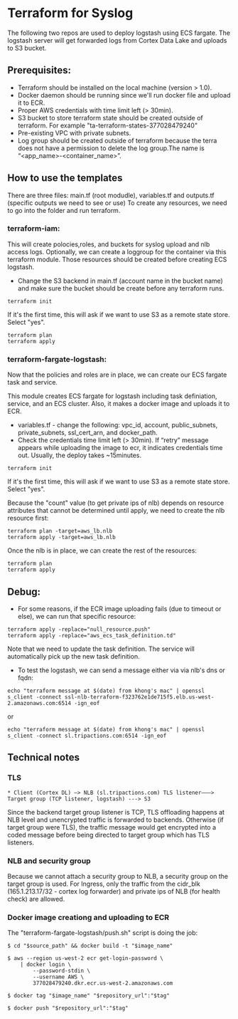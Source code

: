 Terraform for Syslog
========

The following two repos are used to deploy logstash using ECS fargate.
The logstash server will get forwarded logs from Cortex Data Lake and uploads to S3 bucket.

## Prerequisites:

* Terraform should be installed on the local machine (version > 1.0).
* Docker daemon should be running since we'll run docker file and upload it to ECR.
* Proper AWS credentials  with time limit left (> 30min). 
* S3 bucket to store terraform state should be created outside of terraform. For example "ta-terraform-states-377028479240"
* Pre-existing VPC with private subnets.
* Log group should be created outside of terraform because the terra does not have a permission to delete the log group.The name is “<app_name>-<container_name>”.


## How to use the templates
There are three files: main.tf (root modudle), variables.tf and outputs.tf (specific outputs we need to see or use)
To create any resources, we need to go into the folder and run terraform.

### terraform-iam:
This will create polocies,roles, and buckets for syslog upload and nlb access logs. Optionally, we can create a loggroup for the container via this terraform module.
Those resources should be created before creating ECS logstash.
* Change the S3 backend in main.tf (account name in the bucket name) and make sure the bucket should be create before any terraform runs.

```
terraform init
```
If it's the first time, this will ask if we want to use S3 as a remote state store. Select "yes".

```
terraform plan
terraform apply
```

### terraform-fargate-logstash:
Now that the policies and roles are in place, we can create our ECS fargate task and service.

This module creates ECS fargate for logstash including task definiation, service, and an ECS cluster. Also, it makes a docker image and uploads it to ECR.

* variables.tf - change the following: vpc_id, account, public_subnets, private_subnets, ssl_cert_arn, and docker_path.
* Check the credentials time limit left (> 30min). If “retry” message appears while uploading the image to ecr, it indicates credentials time out. Usually, the deploy takes ~15minutes.

```
terraform init
```
If it's the first time, this will ask if we want to use S3 as a remote state store. Select "yes".

Because the "count" value (to get private ips of nlb) depends on resource attributes that cannot be determined until apply, we need to create the nlb resource first:
```
terraform plan -target=aws_lb.nlb
terraform apply -target=aws_lb.nlb
```

Once the nlb is in place, we can create the rest of the resources:
```
terraform plan
terraform apply
```

## Debug:
* For some reasons, if the ECR image uploading fails (due to timeout or else), we can run that specific resource:
```
terraform apply -replace="null_resource.push"
terraform apply -replace="aws_ecs_task_definition.td"
```
Note that we need to update the task definition. The service will automatically pick up the new task definition.

* To test the logstash, we can send a message either via via nlb's dns or fqdn:
```
echo "terraform message at $(date) from khong's mac" | openssl s_client -connect ssl-nlb-terraform-f323762e1de715f5.elb.us-west-2.amazonaws.com:6514 -ign_eof
```
or
```
echo "terraform message at $(date) from khong's mac" | openssl s_client -connect sl.tripactions.com:6514 -ign_eof
```

## Technical notes

### TLS
```
* Client (Cortex DL) —> NLB (sl.tripactions.com) TLS listener———> Target group (TCP listener, logstash) ---> S3
```
Since the backend target group listener is TCP, TLS offloading happens at NLB level and unencrypted traffic is forwarded to backends. Otherwise (if target group  were TLS), the traffic message would get encrypted into a coded message before being directed to target group which has TLS listeners.

### NLB and security group
Because we cannot attach a security group to NLB, a security group on the target group is used. For Ingress, only the traffic from the cidr_blk (165.1.213.17/32 - cortex log forwarder) and private ips of NLB (for health check) are allowed.

### Docker image creationg and uploading to ECR
The "terraform-fargate-logstash/push.sh" script is doing the job:
```
$ cd "$source_path" && docker build -t "$image_name"

$ aws --region us-west-2 ecr get-login-password \                                         
    | docker login \
        --password-stdin \
        --username AWS \
        377028479240.dkr.ecr.us-west-2.amazonaws.com
        
$ docker tag "$image_name" "$repository_url":"$tag"

$ docker push "$repository_url":"$tag" 
```
